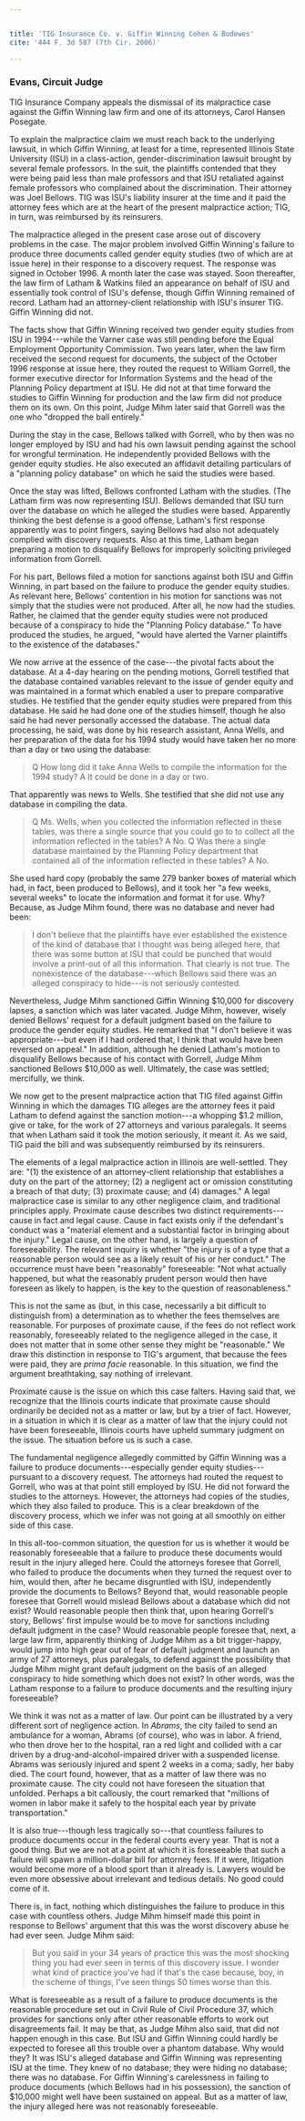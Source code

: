 ```yaml
---


title: 'TIG Insurance Co. v. Giffin Winning Cohen & Bodewes'
cite: '444 F. 3d 587 (7th Cir. 2006)'

---
```


### Evans, Circuit Judge

TIG Insurance Company appeals the dismissal of its malpractice case against the Giffin Winning law firm and one of its attorneys, Carol Hansen Posegate.

To explain the malpractice claim we must reach back to the underlying lawsuit, in which Giffin Winning, at least for a time, represented Illinois State University (ISU) in a class-action, gender-discrimination lawsuit brought by several female professors. In the suit, the plaintiffs contended that they were being paid less than male professors and that ISU retaliated against female professors who complained about the discrimination. Their attorney was Joel Bellows. TIG was ISU's liability insurer at the time and it paid the attorney fees which are at the heart of the present malpractice action; TIG, in turn, was reimbursed by its reinsurers.

The malpractice alleged in the present case arose out of discovery problems in the case. The major problem involved Giffin Winning's failure to produce three documents called gender equity studies (two of which are at issue here) in their response to a discovery request. The response was signed in October 1996. A month later the case was stayed. Soon thereafter, the law firm of Latham & Watkins filed an appearance on behalf of ISU and essentially took control of ISU's defense, though Giffin Winning remained of record. Latham had an attorney-client relationship with ISU's insurer TIG. Giffin Winning did not.

The facts show that Giffin Winning received two gender equity studies from ISU in 1994---while the Varner case was still pending before the Equal Employment Opportunity Commission. Two years later, when the law firm received the second request for documents, the subject of the October 1996 response at issue here, they routed the request to William Gorrell, the former executive director for Information Systems and the head of the Planning Policy department at ISU. He did not at that time forward the studies to Giffin Winning for production and the law firm did not produce them on its own. On this point, Judge Mihm later said that Gorrell was the one who "dropped the ball entirely."

During the stay in the case, Bellows talked with Gorrell, who by then was no longer employed by ISU and had his own lawsuit pending against the school for wrongful termination. He independently provided Bellows with the gender equity studies. He also executed an affidavit detailing particulars of a "planning policy database" on which he said the studies were based.

Once the stay was lifted, Bellows confronted Latham with the studies. (The Latham firm was now representing ISU). Bellows demanded that ISU turn over the database on which he alleged the studies were based. Apparently thinking the best defense is a good offense, Latham's first response apparently was to point fingers, saying Bellows had also not adequately complied with discovery requests. Also at this time, Latham began preparing a motion to disqualify Bellows for improperly soliciting privileged information from Gorrell.

For his part, Bellows filed a motion for sanctions against both ISU and Giffin Winning, in part based on the failure to produce the gender equity studies. As relevant here, Bellows' contention in his motion for sanctions was not simply that the studies were not produced. After all, he now had the studies. Rather, he claimed that the gender equity studies were not produced because of a conspiracy to hide the "Planning Policy database." To have produced the studies, he argued, "would have alerted the Varner plaintiffs to the existence of the databases."

We now arrive at the essence of the case---the pivotal facts about the database. At a 4-day hearing on the pending motions, Gorrell testified that the database contained variables relevant to the issue of gender equity and was maintained in a format which enabled a user to prepare comparative studies. He testified that the gender equity studies were prepared from this database. He said he had done one of the studies himself, though he also said he had never personally accessed the database. The actual data processing, he said, was done by his research assistant, Anna Wells, and her preparation of the data for his 1994 study would have taken her no more than a day or two using the database:

> Q How long did it take Anna Wells to compile the information for the 1994 study? A It could be done in a day or two.

That apparently was news to Wells. She testified that she did not use any database in compiling the data.

> Q Ms. Wells, when you collected the information reflected in these tables, was there a single source that you could go to to collect all the information reflected in the tables? A No. Q Was there a single database maintained by the Planning Policy department that contained all of the information reflected in these tables? A No.

She used hard copy (probably the same 279 banker boxes of material which had, in fact, been produced to Bellows), and it took her "a few weeks, several weeks" to locate the information and format it for use. Why? Because, as Judge Mihm found, there was no database and never had been:

> I don't believe that the plaintiffs have ever established the existence of the kind of database that I thought was being alleged here, that there was some button at ISU that could be punched that would involve a print-out of all this information. That clearly is not true. The nonexistence of the database---which Bellows said there was an alleged conspiracy to hide---is not seriously contested.

Nevertheless, Judge Mihm sanctioned Giffin Winning $10,000 for discovery lapses, a sanction which was later vacated. Judge Mihm, however, wisely denied Bellows' request for a default judgment based on the failure to produce the gender equity studies. He remarked that "I don't believe it was appropriate---but even if I had ordered that, I think that would have been reversed on appeal." In addition, although he denied Latham's motion to disqualify Bellows because of his contact with Gorrell, Judge Mihm sanctioned Bellows $10,000 as well. Ultimately, the case was settled; mercifully, we think.

We now get to the present malpractice action that TIG filed against Giffin Winning in which the damages TIG alleges are the attorney fees it paid Latham to defend against the sanction motion---a whopping $1.2 million, give or take, for the work of 27 attorneys and various paralegals. It seems that when Latham said it took the motion seriously, it meant it. As we said, TIG paid the bill and was subsequently reimbursed by its reinsurers.

The elements of a legal malpractice action in Illinois are well-settled. They are: "(1) the existence of an attorney-client relationship that establishes a duty on the part of the attorney; (2) a negligent act or omission constituting a breach of that duty; (3) proximate cause; and (4) damages." A legal malpractice case is similar to any other negligence claim, and traditional principles apply. Proximate cause describes two distinct requirements---cause in fact and legal cause. Cause in fact exists only if the defendant's conduct was a "material element and a substantial factor in bringing about the injury." Legal cause, on the other hand, is largely a question of foreseeability. The relevant inquiry is whether "the injury is of a type that a reasonable person would see as a likely result of his or her conduct." The occurrence must have been "reasonably" foreseeable: "Not what actually happened, but what the reasonably prudent person would then have foreseen as likely to happen, is the key to the question of reasonableness."

This is not the same as (but, in this case, necessarily a bit difficult to distinguish from) a determination as to whether the fees themselves are reasonable. For purposes of proximate cause, if the fees do not reflect work reasonably, foreseeably related to the negligence alleged in the case, it does not matter that in some other sense they might be "reasonable." We draw this distinction in response to TIG's argument, that because the fees were paid, they are _prima facie_ reasonable. In this situation, we find the argument breathtaking, say nothing of irrelevant.

Proximate cause is the issue on which this case falters. Having said that, we recognize that the Illinois courts indicate that proximate cause should ordinarily be decided not as a matter or law, but by a trier of fact. However, in a situation in which it is clear as a matter of law that the injury could not have been foreseeable, Illinois courts have upheld summary judgment on the issue. The situation before us is such a case.

The fundamental negligence allegedly committed by Giffin Winning was a failure to produce documents---especially gender equity studies---pursuant to a discovery request. The attorneys had routed the request to Gorrell, who was at that point still employed by ISU. He did not forward the studies to the attorneys. However, the attorneys had copies of the studies, which they also failed to produce. This is a clear breakdown of the discovery process, which we infer was not going at all smoothly on either side of this case.

In this all-too-common situation, the question for us is whether it would be reasonably foreseeable that a failure to produce these documents would result in the injury alleged here. Could the attorneys foresee that Gorrell, who failed to produce the documents when they turned the request over to him, would then, after he became disgruntled with ISU, independently provide the documents to Bellows? Beyond that, would reasonable people foresee that Gorrell would mislead Bellows about a database which did not exist? Would reasonable people then think that, upon hearing Gorrell's story, Bellows' first impulse would be to move for sanctions including default judgment in the case? Would reasonable people foresee that, next, a large law firm, apparently thinking of Judge Mihm as a bit trigger-happy, would jump into high gear out of fear of default judgment and launch an army of 27 attorneys, plus paralegals, to defend against the possibility that Judge Mihm might grant default judgment on the basis of an alleged conspiracy to hide something which does not exist? In other words, was the Latham response to a failure to produce documents and the resulting injury foreseeable?

We think it was not as a matter of law. Our point can be illustrated by a very different sort of negligence action. In _Abrams_, the city failed to send an ambulance for a woman, Abrams (of course), who was in labor. A friend, who then drove her to the hospital, ran a red light and collided with a car driven by a drug-and-alcohol-impaired driver with a suspended license. Abrams was seriously injured and spent 2 weeks in a coma; sadly, her baby died. The court found, however, that as a matter of law there was no proximate cause. The city could not have foreseen the situation that unfolded. Perhaps a bit callously, the court remarked that "millions of women in labor make it safely to the hospital each year by private transportation."

It is also true---though less tragically so---that countless failures to produce documents occur in the federal courts every year. That is not a good thing. But we are not at a point at which it is foreseeable that such a failure will spawn a million-dollar bill for attorney fees. If it were, litigation would become more of a blood sport than it already is. Lawyers would be even more obsessive about irrelevant and tedious details. No good could come of it.

There is, in fact, nothing which distinguishes the failure to produce in this case with countless others. Judge Mihm himself made this point in response to Bellows' argument that this was the worst discovery abuse he had ever seen. Judge Mihm said:

> But you said in your 34 years of practice this was the most shocking thing you had ever seen in terms of this discovery issue. I wonder what kind of practice you've had if that's the case because, boy, in the scheme of things, I've seen things 50 times worse than this.

What is foreseeable as a result of a failure to produce documents is the reasonable procedure set out in Civil Rule of Civil Procedure 37, which provides for sanctions only after other reasonable efforts to work out disagreements fail. It may be that, as Judge Mihm also said, that did not happen enough in this case. But ISU and Giffin Winning could hardly be expected to foresee all this trouble over a phantom database. Why would they? It was ISU's alleged database and Giffin Winning was representing ISU at the time. They knew of no database; they were hiding no database; there was no database. For Giffin Winning's carelessness in failing to produce documents (which Bellows had in his possession), the sanction of $10,000 might well have been sustained on appeal. But as a matter of law, the injury alleged here was not reasonably foreseeable.
